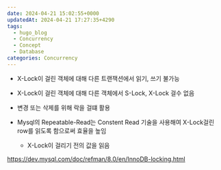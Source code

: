 ```yaml
---
date: 2024-04-21 15:02:55+0000
updatedAt: 2024-04-21 17:27:35+4290
tags:
  - hugo_blog
  - Concurrency
  - Concept
  - Database
categories: Concurrency
---
```

- X-Lock이 걸린 객체에 대해 다른 트랜잭션에서 읽기, 쓰기 불가능
- X-Lock이 걸린 객체에 대해 다른 객체에서 S-Lock, X-Lock 걸수 없음

- 변경 또는 삭제를 위해 락을 걸떄 활용
- Mysql의 Repeatable-Read는 Constent Read 기술을 사용해여 X-Lock걸린 row를 읽도록 함으로써 효율을 높임
	- X-Lock이 걸리기 전의 값을 읽음

https://dev.mysql.com/doc/refman/8.0/en/InnoDB-locking.html